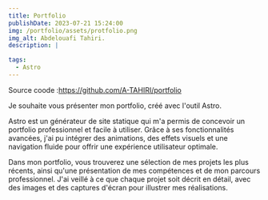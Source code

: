 ```yaml
---
title: Portfolio
publishDate: 2023-07-21 15:24:00
img: /portfolio/assets/protfolio.png
img_alt: Abdelouafi Tahiri.
description: |

tags:
  - Astro
---
```


Source coode :https://github.com/A-TAHIRI/portfolio

Je souhaite vous présenter mon portfolio, créé avec l'outil Astro.

Astro est un générateur de site statique qui m'a permis de concevoir un portfolio professionnel et facile à utiliser. Grâce à ses fonctionnalités avancées, j'ai pu intégrer des animations, des effets visuels et une navigation fluide pour offrir une expérience utilisateur optimale.

Dans mon portfolio, vous trouverez une sélection de mes projets les plus récents, ainsi qu'une présentation de mes compétences et de mon parcours professionnel. J'ai veillé à ce que chaque projet soit décrit en détail, avec des images et des captures d'écran pour illustrer mes réalisations.
